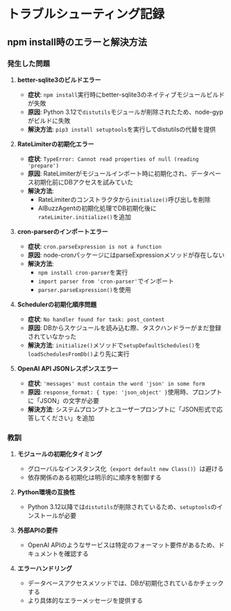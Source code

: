 # トラブルシューティング記録

## npm install時のエラーと解決方法

### 発生した問題

1. **better-sqlite3のビルドエラー**
   - **症状**: `npm install`実行時にbetter-sqlite3のネイティブモジュールビルドが失敗
   - **原因**: Python 3.12で`distutils`モジュールが削除されたため、node-gypがビルドに失敗
   - **解決方法**: `pip3 install setuptools`を実行してdistutilsの代替を提供

2. **RateLimiterの初期化エラー**
   - **症状**: `TypeError: Cannot read properties of null (reading 'prepare')`
   - **原因**: RateLimiterがモジュールインポート時に初期化され、データベース初期化前にDBアクセスを試みていた
   - **解決方法**: 
     - RateLimiterのコンストラクタから`initialize()`呼び出しを削除
     - AIBuzzAgentの初期化処理でDB初期化後に`rateLimiter.initialize()`を追加

3. **cron-parserのインポートエラー**
   - **症状**: `cron.parseExpression is not a function`
   - **原因**: node-cronパッケージにはparseExpressionメソッドが存在しない
   - **解決方法**:
     - `npm install cron-parser`を実行
     - `import parser from 'cron-parser'`でインポート
     - `parser.parseExpression()`を使用

4. **Schedulerの初期化順序問題**
   - **症状**: `No handler found for task: post_content`
   - **原因**: DBからスケジュールを読み込む際、タスクハンドラーがまだ登録されていなかった
   - **解決方法**: `initialize()`メソッドで`setupDefaultSchedules()`を`loadSchedulesFromDb()`より先に実行

5. **OpenAI API JSONレスポンスエラー**
   - **症状**: `'messages' must contain the word 'json' in some form`
   - **原因**: `response_format: { type: 'json_object' }`使用時、プロンプトに「JSON」の文字が必要
   - **解決方法**: システムプロンプトとユーザープロンプトに「JSON形式で応答してください」を追加

### 教訓

1. **モジュールの初期化タイミング**
   - グローバルなインスタンス化（`export default new Class()`）は避ける
   - 依存関係のある初期化は明示的に順序を制御する

2. **Python環境の互換性**
   - Python 3.12以降では`distutils`が削除されているため、`setuptools`のインストールが必要

3. **外部APIの要件**
   - OpenAI APIのようなサービスは特定のフォーマット要件があるため、ドキュメントを確認する

4. **エラーハンドリング**
   - データベースアクセスメソッドでは、DBが初期化されているかチェックする
   - より具体的なエラーメッセージを提供する
